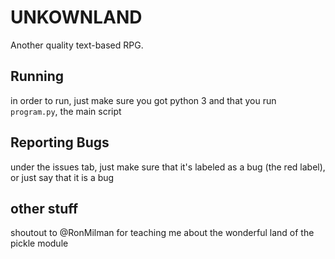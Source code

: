 # UNKOWNLAND
Another quality text-based RPG. 

## Running
in order to run, just make sure you got python 3 and that you run `program.py`, the main script

## Reporting Bugs
under the issues tab, just make sure that it's labeled as a bug (the red label), or just say that it is a bug

## other stuff
shoutout to @RonMilman for teaching me about the wonderful land of the pickle module

